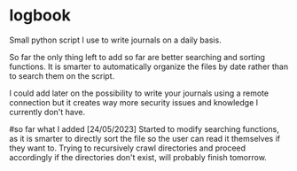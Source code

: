 # logbook
Small python script I use to write journals on a daily basis.

So far the only thing left to add so far are better searching and sorting functions. It is smarter to automatically organize the files by date rather than to search them on the script.

I could add later on the possibility to write your journals using a remote connection but it creates way more security issues and knowledge I currently don't have.


#so far what I added
[24/05/2023] Started to modify searching functions, as it is smarter to directly sort the file so the user can read it themselves if they want to.
Trying to recursively crawl directories and proceed accordingly if the directories don't exist, will probably finish tomorrow.
